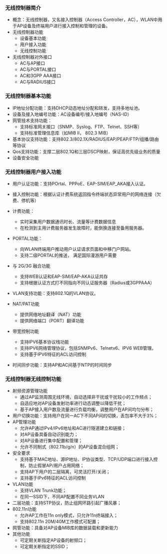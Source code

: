 ### 无线控制器简介

* 概念：无线控制器，又名接入控制器（Access Controller，AC），WLAN中用于AP设备及终端用户进行接入控制和管理的设备。
* 无线控制器功能
  * 设备基本功能
  * 用户接入功能
  * 无线控制功能
* 无线控制器对外接口
  * AC与AP接口
  * AC与PORTAL接口
  * AC和3GPP AAA接口
  * AC与RADIUS接口

### 无线控制器基本功能

* IP地址分配功能：支持DHCP动态地址分配和转发，支持多地址池。
* 设备及接入地编号功能：AC设备编号/接入地编号（NAS-ID）
* 网管技术支持功能：
  * 支持标准网关接口（SNMP、Syslog、FTP、Telnet、SSH等）
  * 支持标准管理信息库（如MIB II， 802.3 MIB）
* 基本协议支持功能：支持802.3/802.1X/RADIUS/EAP/PEAP/FTP/组播/路由等协议
* Qos支持功能：支撑二层802.1Q和三层DSCP映射，保证高优先级业务的质量
* 设备安全功能

### 无线控制器用户接入功能

* 用户认证功能：支持POrtal、PPPoE、EAP-SIM/EAP_AKA接入认证。
* 接入控制功能：根据认证计费系统返回指令终端状态异常用户的网络连接（欠费、停机等）
* 计费功能：

  * 实时采集用户数据通讯时长、流量等计费数据信息
  * 在检测到主用计费服务器发生故障时，能倒换连接至备用服务器。
* PORTAL功能：

  * 向WLAN终端用户推动用户认证请求页面和中移门户网站。
  * 支持二级PORTAL的推送， 满足国际漫游用户需要
* 与 2G/3G 融合功能

  * 支持WEB认证和EAP-SIM/EAP-AKA认证共存
  * 支持根据认证方式打不同指向不同认证服务器（Radius或3GPPAAA）
* VLAN支持功能：支持802.1Q的VLAN协议。
* NAT/PAT功能
  * 提供网络地址翻译（NAT）功能
  * 提供网络端口（PORT）翻译功能

* 带宽控制功能
  * 支持IPV6基本协议栈功能
  * 支持IPV6网络管理协议，包括SNMPv6、Telnetv6、IPV6 WEB管理。
  * 支持基于IPV6特征的ACL访问控制

* 时间同步功能：支持AP和AC间基于NTP的时间同步

### 无线控制器无线控制功能

* 射频资源管理功能
  * 通过AP监测周围无线环境，自动选择非干扰或干扰较小的工作频点；
  * 自适应地对AP设备发射功率进行动态调整以降低干扰；
  * 基于AP接入用户数及流量进行负载均衡，调整用户在AP间均匀分布；
* 用户切换功能：支持用户在同一AC下不同AP间的切换，丢包率不大于3%；
* AP管理功能
  * 允许AP通过IPv4/IPv6地址和AC进行隧道建立和链接；
  * 对AP设备具备自动识别能力；
  * 对AP设备进行集中配置和管理；
  * 允许不同制式（802.11b/g/n）的AP设备混合组网；
* 安全要求
  * 支持基于MAC地址、源IP地址、IP协议类型、TCP/UDP端口进行接入控制，防止假冒AP/用户占用网络；
  * 支持AP下用户的二层隔离，可灵活打开/关闭；
  * 支持基于IPv6特征的ACL访问控制
* VLAN功能
  * 支持VLAN Trunk功能；
  * 在同一SSID下，不同AP配置不同业务VLAN
* 二层功能：支持STP协议，防止组网环路引起广播风暴；
* 802.11n功能
  * 允许AP工作在11n only模式，只允许11n终端接入；
  * 支持802.11n 20M/40M工作模式可配置；
* 网管功能：具备对AP设备MIB库的数据装载和更新能力
* 其他功能
  * 可定期关断指定AP设备的射频口；
  * 可定期关断指定的SSID；